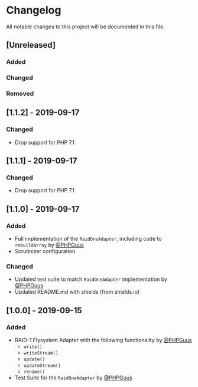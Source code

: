 # Changelog
All notable changes to this project will be documented in this file.

## [Unreleased]

### Added

### Changed

### Removed

## [1.1.2] - 2019-09-17

### Changed

- Drop support for PHP 7.1

## [1.1.1] - 2019-09-17

### Changed

- Drop support for PHP 7.1

## [1.1.0] - 2019-09-17

### Added

- Full implementation of the `RaidOneAdapter`, including code to `rebuildArray`
by [@PHPGuus](https://github.com/PHPGuus)
- Scrutinizer configuration
### Changed

- Updated test suite to match `RaidOneAdapter` implementation by
[@PHPGuus](https://github.com/PHPGuus)
- Updated README.md with shields (from shields.io)
## [1.0.0] - 2019-09-15
### Added

- RAID-1 Flysystem Adapter with the following functionality by
[@PHPGuus](https://github.com/PHPGuus)
  - `write()`
  - `writeStream()`
  - `update()`
  - `updateStream()`
  - `rename()` 
- Test Suite for the `RaidOneAdapter` by [@PHPGuus](https://github.com/PHPGuus)
